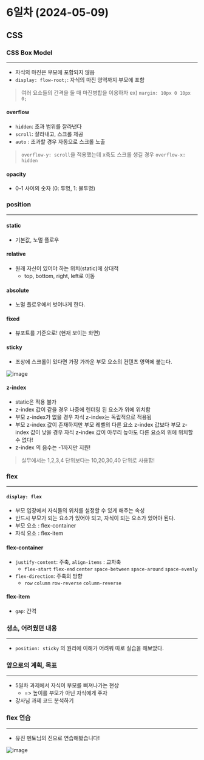 # 6일차 (2024-05-09)

## CSS

### CSS Box Model

---

- 자식의 마진은 부모에 포함되지 않음
- `display: flow-root;`: 자식의 마진 영역까지 부모에 포함
> 여러 요소들의 간격을 둘 때 마진병합을 이용하자 ex) `margin: 10px 0 10px 0;`

#### overflow
- `hidden`: 초과 범위를 잘라낸다
- `scroll`: 잘라내고, 스크롤 제공
- `auto` : 초과할 경우 자동으로 스크롤 노출
> `overflow-y: scroll`을 적용했는데 x축도 스크롤 생길 경우 `overflow-x: hidden`

#### opacity
- 0-1 사이의 숫자 (0: 투명, 1: 불투명)

### position

---

#### static
- 기본값, 노멀 플로우

#### relative
- 원래 자신이 있어야 하는 위치(static)에 상대적
    - top, bottom, right, left로 이동

#### absolute
- 노멀 플로우에서 벗어나게 한다.

#### fixed
- 뷰포트를 기준으로! (현재 보이는 화면)

#### sticky
- 조상에 스크롤이 있다면 가장 가까운 부모 요소의 컨텐츠 영역에 붙는다.

![image](https://github.com/terranking1/TIL/assets/92567159/7c625c8c-76c3-4cb5-abdb-9ee56f567962)

#### z-index
- static은 적용 불가
- z-index 값이 같을 경우 나중에 렌더링 된 요소가 위에 위치함
- 부모 z-index가 없을 경우 자식 z-index는 독립적으로 적용됨
- 부모 z-index 값이 존재하지만 부모 레벨의 다른 요소 z-index 값보다 부모 z-index 값이 낮을 경우
자식 z-index 값이 아무리 높아도 다른 요소의 위에 위치할 수 없다!
- z-index 의 음수는 -1까지만 지원!
> 실무에서는 1,2,3,4 단위보다는 10,20,30,40 단위로 사용함!

### flex

---

#### `display: flex`
- 부모 입장에서 자식들의 위치를 설정할 수 있게 해주는 속성
- 반드시 부모가 되는 요소가 있어야 되고, 자식이 되는 요소가 있어야 된다.
- 부모 요소 : flex-container
- 자식 요소 : flex-item

#### flex-container
- `justify-content`: 주축, `align-items` : 교차축
  - `flex-start` `flex-end` `center` `space-between` `space-around` `space-evenly`
- `flex-direction`: 주축의 방향
  - `row` `column` `row-reverse` `column-reverse`

#### flex-item
- `gap`: 간격

### 생소, 어려웠던 내용

---

- `position: sticky` 의 원리에 이해가 어려워 따로 실습을 해보았다.

### 앞으로의 계획, 목표

---

- 5일차 과제에서 자식이 부모를 삐져나가는 현상
  - => 높이를 부모가 아닌 자식에게 주자
- 강사님 과제 코드 분석하기

### flex 연습

---

- 유진 멘토님의 진으로 연습해봤습니다!


![image](https://github.com/terranking1/TIL/assets/92567159/9b7e61bc-ae0e-48db-8eab-759636cf2523)


